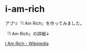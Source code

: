 # i-am-rich
アプリ『I Am Rich』を作ってみました。




『I Am Rich』の詳細↓

[I Am Rich - Wikipedia](https://en.wikipedia.org/wiki/I_Am_Rich)
